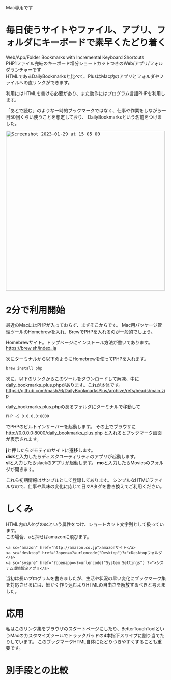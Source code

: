 Mac専用です  

# 毎日使うサイトやファイル、アプリ、フォルダにキーボードで素早くたどり着く
Web/App/Folder Bookmarks with Incremental Keyboard Shortcuts  
PHP1ファイル完結のキーボード増分ショートカットつきのWeb/アプリ/フォルダランチャーです  
HTMLであるDailyBookmarksと比べて、PlusはMac内のアプリとフォルダやファイルへの直リンクができます。

利用にはHTMLを書ける必要があり、また動作にはプログラム言語PHPを利用します。

「あとで読む」のような一時的ブックマークではなく、仕事や作業をしながら一日50回くらい使うことを想定しており、
DailyBookmarksという名前をつけました。


<kbd><img width="500" alt="Screenshot 2023-01-29 at 15 05 00" src="https://user-images.githubusercontent.com/1288268/215308281-af03ddf9-3915-47ba-bfc1-2dbb8b354880.png"></kbd>

# 2分で利用開始

最近のMacにはPHPが入っておらず、まずそこからです。
Mac用パッケージ管理ツールのHomebrewを入れ、BrewでPHPを入れるのが一般的でしょう。

Homebrewサイト。トップページにインストール方法が書いてあります。
https://brew.sh/index_ja

次にターミナルから以下のようにHomebrewを使ってPHPを入れます。
```
brew install php 
```

次に、以下のリンクからこのツールをダウンロードして解凍、中にdaily_bookmarks_plus.phpがあります。これが本体です。  
https://github.com/mash76/DailyBookmarksPlus/archive/refs/heads/main.zip

daily_bookmarks.plus.phpのあるフォルダにターミナルで移動して
```
PHP -S 0.0.0.0:8000
```
でPHPのビルトインサーバーを起動します。
その上でブラウザに
http://0.0.0.0:8000/daily_bookmarks_plus.php
と入れるとブックマーク画面が表示されます。

**j**と押したらジモティのサイトに遷移します。  
**disk**と入力したらディスクユーティリティのアプリが起動します。  
**sl**と入力したらslackのアプリが起動します。
**mo**と入力したらMoviesのフォルダが開きます。

これら初期情報はサンプルとして登録してあります。
シンプルなHTML1ファイルなので、仕事や興味の変化に応じて日々Aタグを書き換えてご利用ください。

# しくみ
HTML内のAタグのscという属性をつけ、ショートカット文字列として扱っています。  
この場合、aと押せばamazonに飛びます。 

```
<a sc="amazon" href="http://amazon.co.jp">amazonサイト</a>
<a sc="desktop" href="?open=<?=urlencode("Desktop")?>">Desktopフォルダ</a>
<a sc="syspre" href="?openapp=<?=urlencode("System Settings") ?>">システム環境設定アプリ</a>
```


当初は長いプログラムを書きましたが、生活や状況の早い変化にブックマーク集を対応させるには、細かく作り込むよりHTMLの自由さを解放するべきと考えました。

# 応用
私はこのリンク集をブラウザのスタートページにしたり、BetterTouchToolというMacのカスタマイズツールでトラックパッドの4本指下スワイプに割り当てたりしています。
このブックマークHTML自体にたどりつきやすくすることも重要です。

# 別手段との比較
